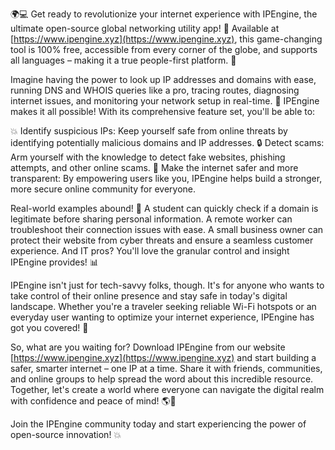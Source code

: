 🌍💻 Get ready to revolutionize your internet experience with IPEngine, the ultimate open-source global networking utility app! 🚀 Available at [https://www.ipengine.xyz](https://www.ipengine.xyz), this game-changing tool is 100% free, accessible from every corner of the globe, and supports all languages – making it a true people-first platform. 💪

Imagine having the power to look up IP addresses and domains with ease, running DNS and WHOIS queries like a pro, tracing routes, diagnosing internet issues, and monitoring your network setup in real-time. 📡 IPEngine makes it all possible! With its comprehensive feature set, you'll be able to:

💥 Identify suspicious IPs: Keep yourself safe from online threats by identifying potentially malicious domains and IP addresses.
🔒 Detect scams: Arm yourself with the knowledge to detect fake websites, phishing attempts, and other online scams.
💪 Make the internet safer and more transparent: By empowering users like you, IPEngine helps build a stronger, more secure online community for everyone.

Real-world examples abound! 🌟 A student can quickly check if a domain is legitimate before sharing personal information. A remote worker can troubleshoot their connection issues with ease. A small business owner can protect their website from cyber threats and ensure a seamless customer experience. And IT pros? You'll love the granular control and insight IPEngine provides! 📊

IPEngine isn't just for tech-savvy folks, though. It's for anyone who wants to take control of their online presence and stay safe in today's digital landscape. Whether you're a traveler seeking reliable Wi-Fi hotspots or an everyday user wanting to optimize your internet experience, IPEngine has got you covered! 🌟

So, what are you waiting for? Download IPEngine from our website [https://www.ipengine.xyz](https://www.ipengine.xyz) and start building a safer, smarter internet – one IP at a time. Share it with friends, communities, and online groups to help spread the word about this incredible resource. Together, let's create a world where everyone can navigate the digital realm with confidence and peace of mind! 🌎💪

Join the IPEngine community today and start experiencing the power of open-source innovation! 💥